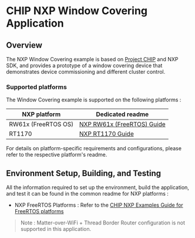# CHIP NXP Window Covering Application

## Overview

The NXP Window Covering example is based on
[Project CHIP](https://github.com/project-chip/connectedhomeip) and NXP SDK, and
provides a prototype of a window covering device that demonstrates device commissioning and
different cluster control.

### Supported platforms

The Window Covering example is supported on the following platforms :

| NXP platform        | Dedicated readme                                                             |
| ------------------- | ---------------------------------------------------------------------------- |
| RW61x (FreeRTOS OS) | [NXP RW61x (FreeRTOS) Guide](../../../docs/platforms/nxp/nxp_rw61x_guide.md) |
| RT1170              | [NXP RT1170 Guide](../../../docs/platforms/nxp/nxp_rt1170_guide.md)          |

For details on platform-specific requirements and configurations, please refer
to the respective platform's readme.

## Environment Setup, Building, and Testing

All the information required to set up the environment, build the application,
and test it can be found in the common readme for NXP platforms :

-   NXP FreeRTOS Platforms : Refer to the
    [CHIP NXP Examples Guide for FreeRTOS platforms](../../../docs/platforms/nxp/nxp_examples_freertos_platforms.md)

> Note : Matter-over-WiFi + Thread Border Router configuration is not supported
> in this application.
